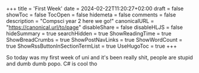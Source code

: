 +++
title = 'First Week'
date = 2024-02-22T11:20:27+02:00
draft = false
showToc = false
TocOpen = false
hidemeta = false
comments = false
description = "Compsci year 2 here we go!"
canonicalURL = "https://canonical.url/to/page"
disableShare = false
disableHLJS = false
hideSummary = true
searchHidden = true
ShowReadingTime = true
ShowBreadCrumbs = true
ShowPostNavLinks = true
ShowWordCount = true
ShowRssButtonInSectionTermList = true
UseHugoToc = true
+++

So today was my first week of uni and it's been really shit, people are stupid and dumb dumb popo. C# is cool tho